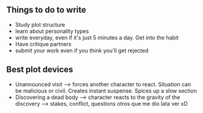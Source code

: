 ## Things to do to write

- Study plot structure
- learn about personality types
- write everyday, even if it's just 5 minutes a day. Get into the habit
- Have critique partners
- submit your work even if you think you'll get rejected


## Best plot devices

- Unannounced visit --> forces another character to react. Situation can be malicious or civil. Creates instant suspense. Spices up a slow section
- Discovering a dead body --> character reacts to the gravity of the discovery --> stakes, conflict, questions
otros que me dio lata ver xD